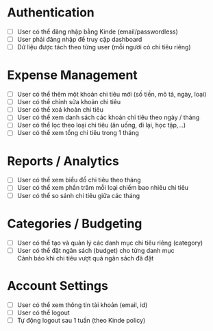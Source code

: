 # Authentication

- [ ] User có thể đăng nhập bằng Kinde (email/passwordless)
- [ ] User phải đăng nhập để truy cập dashboard
- [ ] Dữ liệu được tách theo từng user (mỗi người có chi tiêu riêng)

# Expense Management

- [ ] User có thể thêm một khoản chi tiêu mới (số tiền, mô tả, ngày, loại)
- [ ] User có thể chỉnh sửa khoản chi tiêu
- [ ] User có thể xoá khoản chi tiêu
- [ ] User có thể xem danh sách các khoản chi tiêu theo ngày / tháng
- [ ] User có thể lọc theo loại chi tiêu (ăn uống, đi lại, học tập,...)
- [ ] User có thể xem tổng chi tiêu trong 1 tháng

# Reports / Analytics

- [ ] User có thể xem biểu đồ chi tiêu theo tháng
- [ ] User có thể xem phần trăm mỗi loại chiếm bao nhiêu chi tiêu
- [ ] User có thể so sánh chi tiêu giữa các tháng

# Categories / Budgeting

- [ ] User có thể tạo và quản lý các danh mục chi tiêu riêng (category)
- [ ] User có thể đặt ngân sách (budget) cho từng danh mục  
      Cảnh báo khi chi tiêu vượt quá ngân sách đã đặt

# Account Settings

- [ ] User có thể xem thông tin tài khoản (email, id)
- [ ] User có thể logout  
- [ ] Tự động logout sau 1 tuần (theo Kinde policy)
